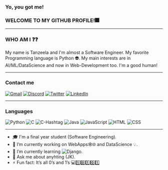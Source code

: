 ### Yo, you got me!
### WELCOME TO MY GITHUB PROFILE!🎆

_________________________________________________________________________________________________________________________________________________________________________________

### WHO AM I ❓❓
My name is Tanzeela and I'm almost a Software Engineer. My favorite Programming language is Python 👽. My main interests are in AI/ML/DataScience and now in Web-Development too. I'm a good human!

_________________________________________________________________________________________________________________________________________________________________________________

### Contact me
[![Gmail](https://img.shields.io/badge/-Gmail-000?logo=gmail)](mailto:muc.555@gmail.com)
[![Discord](https://img.shields.io/badge/-Discord-000?logo=discord)](https://discordapp.com/users/784062984439726150/)
[![Twitter](https://img.shields.io/badge/-Twitter-000?logo=twitter)](https://twitter.com/ElaneItIs)
[![LinkedIn](https://img.shields.io/badge/LinkedIn-000?logo=linkedin)](https://www.linkedin.com/in/tanzeela-s-083950208/)

_________________________________________________________________________________________________________________________________________________________________________________

### Languages
![Python](https://img.shields.io/badge/-Python-000?&logo=Python)
![C](https://img.shields.io/badge/-C-000?&logo=C)
![C-Hashtag](https://img.shields.io/badge/-CSharp-000?&logo=CSharp)
![Java](https://img.shields.io/badge/-Java-000?&logo=Java)
![JavaScript](https://img.shields.io/badge/-JavaScript-000?&logo=JavaScript)
![HTML](https://img.shields.io/badge/-HTML-000?logo=HTML5)
![CSS](https://img.shields.io/badge/-CSS3-000?logo=CSS3)

_________________________________________________________________________________________________________________________________________________________________________________

- 🎓 I'm a final year student (Software Engineering).
- 🔭 I’m currently working on WebApps🕸️🌐 and DataScience 💡.
- 🌱 I’m currently learning ![Django](https://img.shields.io/badge/-Django-000?&logo=Django). 
- 💬 Ask me about anyhting (JK).
- ⚡ Fun fact: It’s all 0’s and 1’s 💻1️⃣0️⃣1️⃣0️⃣1️⃣

